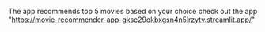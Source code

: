 The app recommends top 5 movies based on your choice 
check out the app "https://movie-recommender-app-gksc29okbxgsn4n5lrzytv.streamlit.app/"
